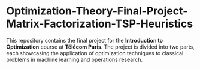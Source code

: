 # Optimization-Theory-Final-Project-Matrix-Factorization-TSP-Heuristics
This repository contains the final project for the **Introduction to Optimization** course at **Télécom Paris**. The project is divided into two parts, each showcasing the application of optimization techniques to classical problems in machine learning and operations research.
